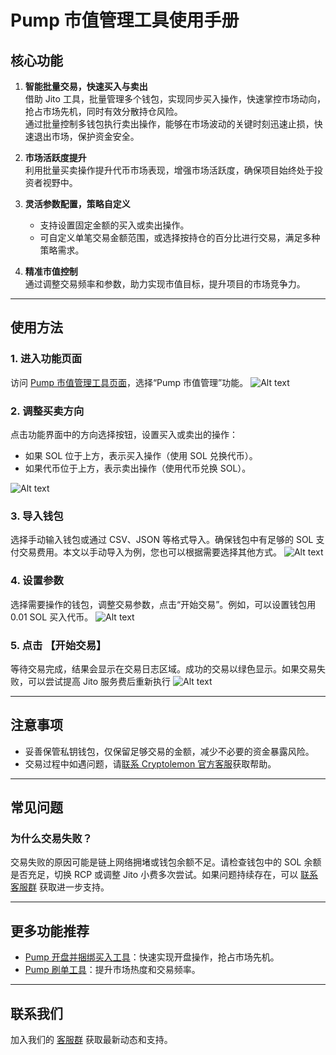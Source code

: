 # Pump 市值管理工具使用手册

## 核心功能

1. **智能批量交易，快速买入与卖出**  
   借助 Jito 工具，批量管理多个钱包，实现同步买入操作，快速掌控市场动向，抢占市场先机，同时有效分散持仓风险。  
   通过批量控制多钱包执行卖出操作，能够在市场波动的关键时刻迅速止损，快速退出市场，保护资金安全。

2. **市场活跃度提升**  
   利用批量买卖操作提升代币市场表现，增强市场活跃度，确保项目始终处于投资者视野中。

3. **灵活参数配置，策略自定义**  
   - 支持设置固定金额的买入或卖出操作。  
   - 可自定义单笔交易金额范围，或选择按持仓的百分比进行交易，满足多种策略需求。

4. **精准市值控制**  
   通过调整交易频率和参数，助力实现市值目标，提升项目的市场竞争力。

---

## 使用方法

### 1. 进入功能页面
访问 [Pump 市值管理工具页面](https://cryptolemon.co/zh-CN/auto-batch-pump-trading)，选择“Pump 市值管理”功能。
![Alt text](image/pump-volume-bot-1.png)
### 2. 调整买卖方向
点击功能界面中的方向选择按钮，设置买入或卖出的操作：

- 如果 SOL 位于上方，表示买入操作（使用 SOL 兑换代币）。
- 如果代币位于上方，表示卖出操作（使用代币兑换 SOL）。

![Alt text](image/pump-volume-bot-2.png)
### 3. 导入钱包
选择手动输入钱包或通过 CSV、JSON 等格式导入。确保钱包中有足够的 SOL 支付交易费用。本文以手动导入为例，您也可以根据需要选择其他方式。
![Alt text](image/pump-volume-bot-3.png)
### 4. 设置参数
选择需要操作的钱包，调整交易参数，点击“开始交易”。例如，可以设置钱包用 0.01 SOL 买入代币。
![Alt text](image/pump-volume-bot-4.png)
###  5. 点击 【开始交易】

等待交易完成，结果会显示在交易日志区域。成功的交易以绿色显示。如果交易失败，可以尝试提高 Jito 服务费后重新执行
![Alt text](image/pump-volume-bot-5.png)


---

## 注意事项

- 妥善保管私钥钱包，仅保留足够交易的金额，减少不必要的资金暴露风险。
- 交易过程中如遇问题，请[联系 Cryptolemon 官方客服](https://t.me/cryptolemongroup)获取帮助。

---

## 常见问题

### 为什么交易失败？
交易失败的原因可能是链上网络拥堵或钱包余额不足。请检查钱包中的 SOL 余额是否充足，切换 RCP 或调整 Jito 小费多次尝试。如果问题持续存在，可以 [联系客服群](https://t.me/cryptolemongroup) 获取进一步支持。

---

## 更多功能推荐

- [Pump 开盘并捆绑买入工具](https://cryptolemon.co/zh-CN/pump-launch-and-buy-token/solana)：快速实现开盘操作，抢占市场先机。
- [Pump 刷单工具](https://cryptolemon.co/zh-CN/automated-show-animations-pump-tool)：提升市场热度和交易频率。

---

## 联系我们

加入我们的 [客服群](https://t.me/cryptolemongroup) 获取最新动态和支持。
